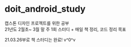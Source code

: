 # doit_android_study
캡스톤 디자인 프로젝트를 위한 공부 <br/>
21년도 2월초~ 3월 말 주 1회 스터디 + 매일 책 정리, 코드 정리 목표 <br/>

21.03.26부로 책 스터디는 완료! v^0^v <br/>

